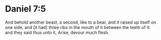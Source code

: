 # Daniel 7:5

And behold another beast, a second, like to a bear, and it raised up itself on one side, and [it had] three ribs in the mouth of it between the teeth of it: and they said thus unto it, Arise, devour much flesh.